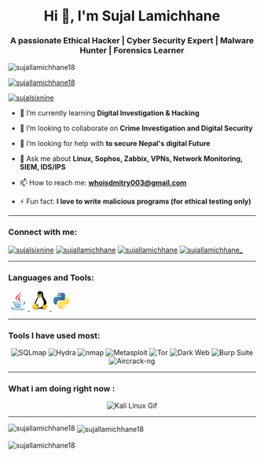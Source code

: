 <h1 align="center">Hi 👋, I'm Sujal Lamichhane</h1>
<h3 align="center">A passionate Ethical Hacker | Cyber Security Expert | Malware Hunter | Forensics Learner</h3>

<p align="left"> <img src="https://komarev.com/ghpvc/?username=sujallamichhane18&label=Profile%20views&color=0e75b6&style=flat" alt="sujallamichhane18" /> </p>

<p align="left"> <a href="https://github.com/ryo-ma/github-profile-trophy"><img src="https://github-profile-trophy.vercel.app/?username=sujallamichhane18" alt="sujallamichhane18" /></a> </p>

<p align="left"> <a href="https://twitter.com/sujalsixnine" target="blank"><img src="https://img.shields.io/twitter/follow/sujalsixnine?logo=twitter&style=for-the-badge" alt="sujalsixnine" /></a> </p>

- 🌱 I’m currently learning **Digital Investigation & Hacking**

- 👯 I’m looking to collaborate on **Crime Investigation and Digital Security**

- 🤝 I’m looking for help with **to secure Nepal's digital Future**

- 💬 Ask me about **Linux, Sophos, Zabbix, VPNs, Network Monitoring, SIEM, IDS/IPS**

- 📫 How to reach me: **whoisdmitry003@gmail.com**

- ⚡ Fun fact: **I love to write malicious programs (for ethical testing only)**

---

<h3 align="left">Connect with me:</h3>
<p align="left">
<a href="https://twitter.com/sujalsixnine" target="blank"><img align="center" src="https://raw.githubusercontent.com/rahuldkjain/github-profile-readme-generator/master/src/images/icons/Social/twitter.svg" alt="sujalsixnine" height="30" width="40" /></a>
<a href="https://linkedin.com/in/sujallamichhane" target="blank"><img align="center" src="https://raw.githubusercontent.com/rahuldkjain/github-profile-readme-generator/master/src/images/icons/Social/linked-in-alt.svg" alt="sujallamichhane" height="30" width="40" /></a>
<a href="https://fb.com/sujallamichhane" target="blank"><img align="center" src="https://raw.githubusercontent.com/rahuldkjain/github-profile-readme-generator/master/src/images/icons/Social/facebook.svg" alt="sujallamichhane" height="30" width="40" /></a>
<a href="https://instagram.com/sujallamichhane_" target="blank"><img align="center" src="https://raw.githubusercontent.com/rahuldkjain/github-profile-readme-generator/master/src/images/icons/Social/instagram.svg" alt="sujallamichhane_" height="30" width="40" /></a>
</p>

---

<h3 align="left">Languages and Tools:</h3>
<p align="left">
  <a href="https://www.java.com" target="_blank" rel="noreferrer"> <img src="https://raw.githubusercontent.com/devicons/devicon/master/icons/java/java-original.svg" alt="java" width="40" height="40"/> </a>
  <a href="https://www.linux.org/" target="_blank" rel="noreferrer"> <img src="https://raw.githubusercontent.com/devicons/devicon/master/icons/linux/linux-original.svg" alt="linux" width="40" height="40"/> </a>
  <a href="https://www.python.org" target="_blank" rel="noreferrer"> <img src="https://raw.githubusercontent.com/devicons/devicon/master/icons/python/python-original.svg" alt="python" width="40" height="40"/> </a>
</p>

---

<h3 align="left">Tools I have used most:</h3>
<p align="center">
  <img src="https://www.vaadata.com/blog/wp-content/uploads/2024/05/exploiting-sqli-with-sqlmap.png" alt="SQLmap" width="100" height="100"/>
  <img src="https://imgs.search.brave.com/-ZQa5howjdSTXSU9djqbIJLl1a-RpE7k9P93LukiC1o/rs:fit:860:0:0:0/g:ce/aHR0cHM6Ly9tZWRp/YS5saWNkbi5jb20v/ZG1zL2ltYWdlL0Q0/RDEyQVFHTnRsaXEt/c0xwOUEvYXJ0aWNs/ZS1jb3Zlcl9pbWFn/ZS1zaHJpbmtfNjAw/XzIwMDAvMC8xNzAy/NTMzNTM5NjM2P2U9/MjE0NzQ4MzY0NyZ2/PWJldGEmdD1oQjg5/Q0Y2U0ZhLVJuZXRr/dGtlNnZvY2J3THRt/QUQ3YlVUWmI1RS1V/Skw0" alt="Hydra" width="100" height="100"/>
  <img src="https://nmap.org/images/sitelogo-2x.png" alt="nmap" width="100" height="100"/>
  <img src="https://imgs.search.brave.com/J78SddzCw-GkyOCwPFsWcViIqcMRofGFY06Uguf0pXA/rs:fit:860:0:0:0/g:ce/aHR0cHM6Ly93d3cu/aW1wZXJ2YS5jb20v/bGVhcm4vd3AtY29u/dGVudC91cGxvYWRz/L3NpdGVzLzEzLzIw/MjIvMDQvU2NyZWVu/LVNob3QtMjAyMi0w/NC0wMy1hdC0xNC40/MS4wOS5wbmcud2Vi/cA" alt="Metasploit" width="100" height="100"/>
  <img src="https://www.torproject.org/static/images/tor-logo@2x.png?h=16ad42bc" alt="Tor" width="100" height="100"/>
  <img src="https://imgs.search.brave.com/hifbNMxUjaaFnji3Woe33KTkf2_s0omppz8PWPuRBRM/rs:fit:860:0:0:0/g:ce/aHR0cHM6Ly93YWxs/cGFwZXJzLmNvbS9p/bWFnZXMvaGQvZGFy/ay13ZWItcGljdHVy/ZXMtMGpjeG02OGJr/Nmh1a3p6MS5qcGc" alt="Dark Web" width="100" height="100"/>
    <img src="https://imgs.search.brave.com/345VYYxT7Az3RR7oTz3tKIMqkOhabamk0UWHOh46gh8/rs:fit:860:0:0:0/g:ce/aHR0cHM6Ly9wb3J0/c3dpZ2dlci5uZXQv/c3VwcG9ydC9pbWFn/ZXMvcHJvZmVzc2lv/bmFsLnN2Zw" alt="Burp Suite" width="100" height="100"/>
   <img src="https://imgs.search.brave.com/bWNzcTSfWgallyJMaOJWW9kQ7ID7-xxJp8QKNB_AVuk/rs:fit:860:0:0:0/g:ce/aHR0cHM6Ly91cGxv/YWQud2lraW1lZGlh/Lm9yZy93aWtpcGVk/aWEvY29tbW9ucy90/aHVtYi9jL2MzL0Fp/cmNyYWNrLW5nLW5l/dy1sb2dvLmpwZy8y/MjBweC1BaXJjcmFj/ay1uZy1uZXctbG9n/by5qcGc" alt="Aircrack-ng" width="100" height="100"/>
</p>

---

<h3 align="left">What i am doing right now :</h3>
<p align="center">
  <img src="https://imgs.search.brave.com/ZGENbOO2MTU8Wcey1JdSlvnMfRnXK4kqaupuyU9YUX4/rs:fit:860:0:0:0/g:ce/aHR0cHM6Ly9naWZk/Yi5jb20vaW1hZ2Vz/L2hpZ2gvZ2xpdGNo/aW5nLWhhY2tlci1o/YWNraW5nLXY1Nmc0/bDF2YXlrbXNubzYu/Z2lm.gif" alt="Kali Linux Gif" width="500"/>
</p>

---

<p><img align="left" src="https://github-readme-stats.vercel.app/api/top-langs?username=sujallamichhane18&show_icons=true&locale=en&layout=compact" alt="sujallamichhane18" /></p>

<p>&nbsp;<img align="center" src="https://github-readme-stats.vercel.app/api?username=sujallamichhane18&show_icons=true&locale=en" alt="sujallamichhane18" /></p>

<p><img align="center" src="https://github-readme-streak-stats.herokuapp.com/?user=sujallamichhane18&" alt="sujallamichhane18" /></p>
